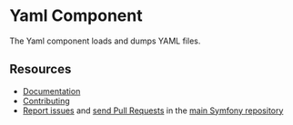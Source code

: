 Yaml Component
==============

The Yaml component loads and dumps YAML files.

Resources
---------

  * [Documentation](https://symfony.com/doc/current/components/yaml.html)
  * [Contributing](https://symfony.com/doc/current/contributing/index.html)
  * [Report issues](https://github.com/symfony/symfony/issues) and
    [send Pull Requests](https://github.com/symfony/symfony/pulls)
    in the [main Symfony repository](https://github.com/symfony/symfony)
